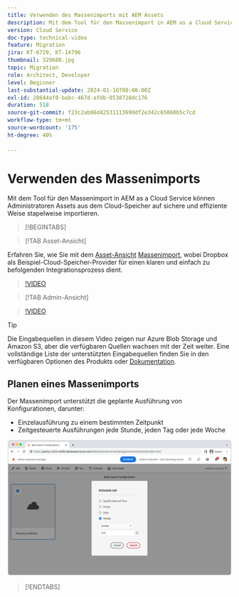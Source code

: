 ```yaml
---
title: Verwenden des Massenimports mit AEM Assets
description: Mit dem Tool für den Massenimport in AEM as a Cloud Service können Administrierende Assets sicher und effizient aus dem Cloud-Speicher (Azure Blob Storage oder Amazon S3) importieren.
version: Cloud Service
doc-type: technical-video
feature: Migration
jira: KT-6729, KT-14796
thumbnail: 329680.jpg
topic: Migration
role: Architect, Developer
level: Beginner
last-substantial-update: 2024-01-16T00:00:00Z
exl-id: 28644af8-babc-467d-afdb-8538728dc176
duration: 518
source-git-commit: f23c2ab86d42531113690df2e342c65060b5c7cd
workflow-type: tm+mt
source-wordcount: '175'
ht-degree: 40%

---
```


# Verwenden des Massenimports

Mit dem Tool für den Massenimport in AEM as a Cloud Service können Administratoren Assets aus dem Cloud-Speicher auf sichere und effiziente Weise stapelweise importieren.

>[!BEGINTABS]

>[!TAB Asset-Ansicht]

Erfahren Sie, wie Sie mit dem [Asset-Ansicht](https://experienceleague.adobe.com/docs/experience-manager-cloud-service/content/assets/assets-view/assets-view-introduction.html) [Massenimport](https://experienceleague.adobe.com/docs/experience-manager-cloud-service/content/assets/assets-view/bulk-import-assets-view.html), wobei Dropbox als Beispiel-Cloud-Speicher-Provider für einen klaren und einfach zu befolgenden Integrationsprozess dient.

>[!VIDEO](https://video.tv.adobe.com/v/3426857/?learn=on)

>[!TAB Admin-Ansicht]

>[!VIDEO](https://video.tv.adobe.com/v/329680?quality=12&learn=on)

>[!TIP]
>
> Die Eingabequellen in diesem Video zeigen nur Azure Blob Storage und Amazon S3, aber die verfügbaren Quellen wachsen mit der Zeit weiter. Eine vollständige Liste der unterstützten Eingabequellen finden Sie in den verfügbaren Optionen des Produkts oder [Dokumentation](https://experienceleague.adobe.com/docs/experience-manager-cloud-service/content/assets/manage/add-assets.html#bulk-upload).

## Planen eines Massenimports

Der Massenimport unterstützt die geplante Ausführung von Konfigurationen, darunter:

+ Einzelausführung zu einem bestimmten Zeitpunkt
+ Zeitgesteuerte Ausführungen jede Stunde, jeden Tag oder jede Woche

![Massenimport-Zeitplan](./assets/bulk-import/schedule.png)

>[!ENDTABS]
